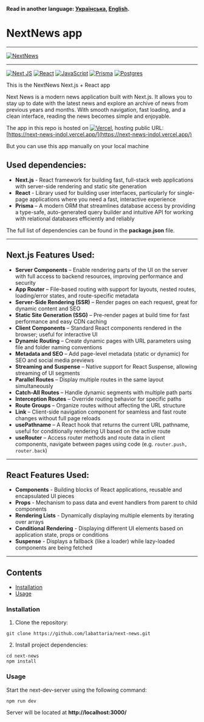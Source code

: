 **Read in another language: [Українська](README.ukr.md), [English](README.md).**

# NextNews app

---

[![NextNews](https://i.gyazo.com/6356d1ab4f7ddb84f9f8b128c284841e.gif)](https://gyazo.com/6356d1ab4f7ddb84f9f8b128c284841e)

---

[![Next JS](https://img.shields.io/badge/Next-black?style=for-the-badge&logo=next.js&logoColor=white)](#)
[![React](https://img.shields.io/badge/react-%2320232a.svg?style=for-the-badge&logo=react&logoColor=%2361DAFB)](#)
[![JavaScript](https://img.shields.io/badge/JavaScript-323330?style=for-the-badge&logo=javascript&logoColor=F7DF1E)](#)
[![Prisma](https://img.shields.io/badge/Prisma-3982CE?style=for-the-badge&logo=Prisma&logoColor=white)](#)
[![Postgres](https://img.shields.io/badge/postgres-%23316192.svg?style=for-the-badge&logo=postgresql&logoColor=white)](#)

This is the NextNews Next.js + React app

Next News is a modern news application built with Next.js. It allows you to stay up to date with the latest news and explore an archive of news from previous years and months. With smooth navigation, fast loading, and a clean interface, reading the news becomes simple and enjoyable.

The app in this repo is hosted on [![Vercel](https://img.shields.io/badge/vercel-%23000000.svg?style=for-the-badge&logo=vercel&logoColor=white)](#), hosting public URL: [https://next-news-indol.vercel.app/](https://next-news-indol.vercel.app/)

But you can use this app manually on your local machine

## Used dependencies:

- **Next.js** - React framework for building fast, full-stack web applications with server-side rendering and static site generation
- **React** - Library used for building user interfaces, particularly for single-page applications where you need a fast, interactive experience
- **Prisma** – A modern ORM that streamlines database access by providing a type-safe, auto-generated query builder and intuitive API for working with relational databases efficiently and reliably

The full list of dependencies can be found in the **package.json** file.

---

## Next.js Features Used:

- **Server Components** – Enable rendering parts of the UI on the server with full access to backend resources, improving performance and security
- **App Router** – File-based routing with support for layouts, nested routes, loading/error states, and route-specific metadata
- **Server-Side Rendering (SSR)** – Render pages on each request, great for dynamic content and SEO
- **Static Site Generation (SSG)** – Pre-render pages at build time for fast performance and easy CDN caching
- **Client Components** – Standard React components rendered in the browser; useful for interactive UI
- **Dynamic Routing** – Create dynamic pages with URL parameters using file and folder naming conventions
- **Metadata and SEO** – Add page-level metadata (static or dynamic) for SEO and social media previews
- **Streaming and Suspense** – Native support for React Suspense, allowing streaming of UI segments
- **Parallel Routes** – Display multiple routes in the same layout simultaneously
- **Catch-All Routes** – Handle dynamic segments with multiple path parts
- **Interception Routes** – Override routing behavior for specific paths
- **Route Groups** – Organize routes without affecting the URL structure
- **Link** – Client-side navigation component for seamless and fast route changes without full page reloads
- **usePathname** – A React hook that returns the current URL pathname, useful for conditionally rendering UI based on the active route
- **useRouter** – Access router methods and route data in client components, navigate between pages using code (e.g. `router.push, router.back`)

---

## React Features Used:

- **Components** - Building blocks of React applications, reusable and encapsulated UI pieces
- **Props** - Mechanism to pass data and event handlers from parent to child components
- **Rendering Lists** - Dynamically displaying multiple elements by iterating over arrays
- **Conditional Rendering** - Displaying different UI elements based on application state, props or conditions
- **Suspense** - Displays a fallback (like a loader) while lazy-loaded components are being fetched

---

## Contents

- [Installation](#installation)
- [Usage](#usage)

### Installation

1. Clone the repository:

```shell
git clone https://github.com/labattaria/next-news.git
```

2. Install project dependencies:

```shell
cd next-news
npm install
```

### Usage

Start the next-dev-server using the following command:

```shell
npm run dev
```

Server will be located at **http://localhost:3000/**
